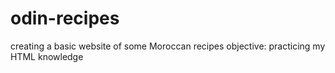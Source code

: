 # odin-recipes
creating a basic website of some Moroccan recipes
objective: practicing my HTML knowledge